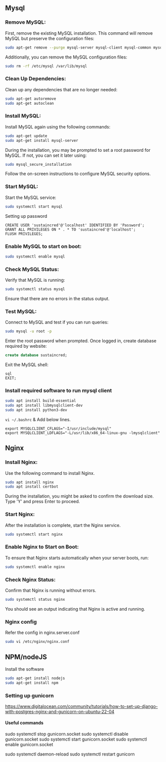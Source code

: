## Mysql

### Remove MySQL:
First, remove the existing MySQL installation. This command will remove MySQL but preserve the configuration files:

```bash
sudo apt-get remove --purge mysql-server mysql-client mysql-common mysql-server-core-* mysql-client-core-*
```
Additionally, you can remove the MySQL configuration files:

```bash
sudo rm -rf /etc/mysql /var/lib/mysql
```

### Clean Up Dependencies:
Clean up any dependencies that are no longer needed:

```bash
sudo apt-get autoremove
sudo apt-get autoclean
```

### Install MySQL:
Install MySQL again using the following commands:

```bash
sudo apt-get update
sudo apt-get install mysql-server
```
During the installation, you may be prompted to set a root password for MySQL. If not, you can set it later using:

```bash
sudo mysql_secure_installation
```
Follow the on-screen instructions to configure MySQL security options.

### Start MySQL:
Start the MySQL service:

```bash
sudo systemctl start mysql
```

Setting up password
```shell
CREATE USER 'sustaincred'@'localhost' IDENTIFIED BY 'Password';
GRANT ALL PRIVILEGES ON * . * TO 'sustaincred'@'localhost';
FLUSH PRIVILEGES;

```

### Enable MySQL to start on boot:

```bash
sudo systemctl enable mysql
```

### Check MySQL Status:
Verify that MySQL is running:

```bash
sudo systemctl status mysql
```
Ensure that there are no errors in the status output.

### Test MySQL:
Connect to MySQL and test if you can run queries:

```bash
sudo mysql -u root -p
```
Enter the root password when prompted. Once logged in, create database required by website:

```sql
create database sustaincred;

```
Exit the MySQL shell:
```
sql
EXIT;
```

### Install required software to run mysql client

```bash
sudo apt install build-essential
sudo apt install libmysqlclient-dev
sudo apt install python3-dev
```

```vi ~/.bashrc``` & Add below lines.
```shell
export MYSQLCLIENT_CFLAGS="-I/usr/include/mysql"
export MYSQLCLIENT_LDFLAGS="-L/usr/lib/x86_64-linux-gnu -lmysqlclient"
```

## Nginx

### Install Nginx:
Use the following command to install Nginx.

```bash
sudo apt install nginx
sudo apt install certbot
```
During the installation, you might be asked to confirm the download size. Type 'Y' and press Enter to proceed.

### Start Nginx:
After the installation is complete, start the Nginx service.

```bash
sudo systemctl start nginx
```

### Enable Nginx to Start on Boot:

To ensure that Nginx starts automatically when your server boots, run:

```bash
sudo systemctl enable nginx
```

### Check Nginx Status:
Confirm that Nginx is running without errors.

```bash
sudo systemctl status nginx
```

You should see an output indicating that Nginx is active and running.

### Nginx config
Refer the config in nginx.server.conf
```bash
sudo vi /etc/nginx/nginx.conf
```

## NPM/nodeJS
Install the software
```bash
sudo apt-get install nodejs
sudo apt-get install npm
```

### Setting up gunicorn
https://www.digitalocean.com/community/tutorials/how-to-set-up-django-with-postgres-nginx-and-gunicorn-on-ubuntu-22-04

#### Useful commands

sudo systemctl stop gunicorn.socket
sudo systemctl disable gunicorn.socket
sudo systemctl start gunicorn.socket
sudo systemctl enable gunicorn.socket


sudo systemctl daemon-reload
sudo systemctl restart gunicorn
